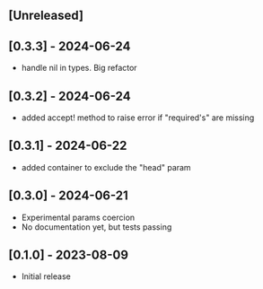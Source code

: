 ## [Unreleased]

## [0.3.3] - 2024-06-24

- handle nil in types. Big refactor

## [0.3.2] - 2024-06-24

- added accept! method to raise error if "required's" are missing

## [0.3.1] - 2024-06-22

- added container to exclude the "head" param

## [0.3.0] - 2024-06-21

- Experimental params coercion
- No documentation yet, but tests passing

## [0.1.0] - 2023-08-09

- Initial release

